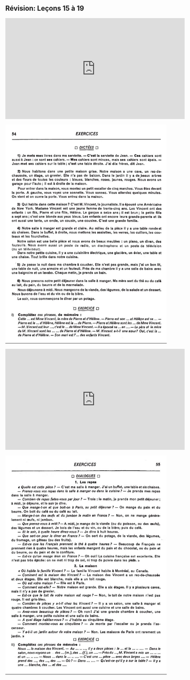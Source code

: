 ## Révision: Leçons 15 à 19

<iframe width="560" height="315" src="https://www.youtube.com/embed/PTMULQIKA4A" frameborder="0" allow="accelerometer; autoplay; encrypted-media; gyroscope; picture-in-picture" allowfullscreen></iframe>

![s54](img/d54.JPG)

<iframe width="560" height="315" src="https://www.youtube.com/embed/vNQNCn-tU9A" frameborder="0" allow="accelerometer; autoplay; encrypted-media; gyroscope; picture-in-picture" allowfullscreen></iframe>

![s55](img/d55.JPG)
